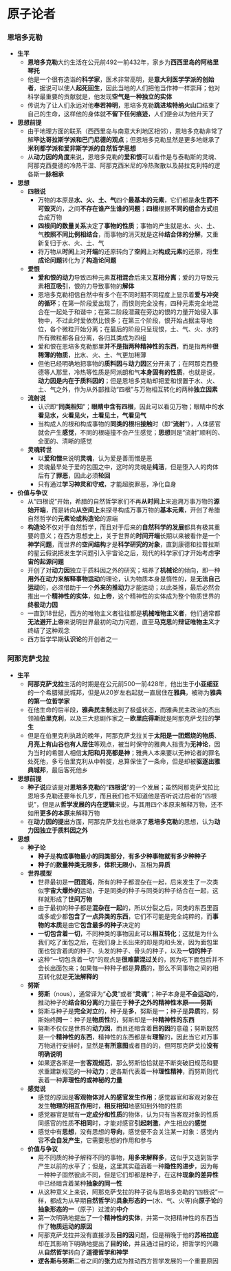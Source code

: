 # 原子论者
### 恩培多克勒
* **生平**
  * **恩培多克勒**大约生活在公元前492一前432年，家乡为**西西里岛的阿格里琴托**
  * 他是一个很有造诣的**科学家**，医术非常高明，是**意大利医学学派的创始者**，据说可以使人**起死回生**，因此当地的人们把他当作神一样崇拜；他对科学最重要的贡献就是，他发现**空气是一种独立的实体**
  * 传说为了让人们永远对他**奉若神明**，恩培多克勒**跳进埃特纳火山口**结束了自己的生命，这样他的身体就**不留下任何痕迹**，人们便会以为他升天了
* **思想前提**
  * 由于地理方面的联系（西西里岛与南意大利地区相邻），恩培多克勒非常了解**毕达哥拉斯学派和巴门尼德的观点**；但恩培多克勒显然是更多地继承了**米利都学派和爱非斯学派的自然哲学思想**
  * 从**动力因的角度**来说，恩培多克勒的**爱和恨**可以看作是与泰勒斯的灵魂、阿那克西曼德的冷热干湿、阿那克西米尼的冷热聚散以及赫拉克利特的逻各斯**一脉相承**
* **思想**
  * **四根说**
    * 万物的本原是**水、火、土、气**四个**最基本的元素**，它们都是**永生而不可毁灭**的，之间**不存在谁产生谁的问题**；**四根**根据**不同的组合方式**组合成万物
    * **四根间的数量关系**决定了**事物的性质**；事物的产生就是水、火、土、气**按照不同比例相结合**，而事物的消灭就是这种**结合体的分解**，又重新复归于水、火、土、气
    * 将万物从**时间**上对**开端**的还原转向了**空间**上对**构成元素**的还原，将**生成论问题**转化为了**构造论问题**
  * **爱恨**
    * **爱和恨的动力**导致四种元素**互相混合**后来又**互相分离**；爱的力导致元素**相互吸引**，恨的力导致事物的**解体**
    * 恩培多克勒相信自然中有多个在不同时期不同程度上显示着**爱与冲突的循环**；在第一阶段爱出现了，而恨则完全没有，四种元素完全地混合在一起处于和谐中；在第二阶段潜藏在旁边的恨的力量开始侵入事物中，不过此时爱依然比恨多；在第三个阶段，恨开始占据主导地位，各个微粒开始分离；在最后的阶段只呈现恨，土、气、火、水的所有微粒都各自分离，各归其类成为四组
    * 爱和恨在恩培多克勒那里**并不是指两种精神性的东西**，而是指两种**很稀薄的物质**，比水、火、土、气更加稀薄
    * 但他已经明确地把事物的**质料因**与**动力因**区分开来了；在阿那克西曼德等人那里，冷热等性质是阿派朗和气**本身固有的性质**，也就是说，**动力因是内在于质料因的**；但是恩培多克勒却把爱和恨置于水、火、土、气之外，作为从外部推动“四根”与万物相互转化的两种**独立因素**
  * **流射说**
    * 认识即“**同类相知**”；**眼睛中含有四根**，因此可以看见万物；眼睛中的**水看见水，火看见火，土看见土，气看见气**
    * 当构成人的根和构成事物的**同类的根**相**接触**时（即“**流射**”），人体感官就会产生**感觉**，不同的根碰撞不会产生感觉；**思想**则是“流射”顺利的、全面的、清晰的感觉
  * **灵魂转世**
    * 以**爱和憎**来说明**灵魂**，认为爱是善而憎是恶
    * 灵魂最早处于爱的包围之中，这时的灵魂是**纯洁**，但是堕入人的肉体后有了**罪恶**，因此必须**轮回**
    * 只有通过**学习神灵和守戒**，才能超脱罪恶，净化自身
* **价值与争议**
  * 从“四根说”开始，希腊的自然哲学家们不再**从时间上**来追溯万事万物的**源始开端**，而是转向**从空间上**来探寻构成万事万物的**基本元素**，开创了希腊自然哲学的**元素论或构造论**的源端
  * **构造论**不仅对于自然哲学，而且对于后来的**自然科学的发展**都具有极其重要的意义；在西方思想史上，关于世界的**时间开端**长期以来被看作是一个**神学问题**，而世界的**空间结构**才是**科学研究的对象**，直到康德和拉普拉斯的星云假说把发生学问题引入宇宙论之后，现代的科学家们才开始考虑**宇宙的起源问题**
  * 开创了对**动力因**独立于质料因之外的研究；培养了**机械论**的倾向，即一种**用外在动力来解释事物运动**的理论，认为物质本身是惰性的，是**无法自己运动**的，必须借助于一个**外来的推动力**才能运动；以此类推，最后必然会推出一个**精神性的实体**，如**上帝**，这个精神性的实体成为整个物质世界的**终极动力因**
  * 一直到18世纪，西方的唯物主义者往往都是**机械唯物主义者**，他们通常都**无法避开上帝**来说明世界最初的动力问题，直至**马克思**的**辩证唯物主义**才终结了这种观念
  * 西方哲学早期**认识论**的开创者之一
### 阿那克萨戈拉
* **生平**
  * **阿那克萨戈拉**生活的时期是在公元前500一前428年，他出生于**小亚细亚**的一个希腊殖民城邦，但是从20岁左右起就一直居住在**雅典**，被称为**雅典的第一位哲学家**
  * 在他生命的后半段，**雅典民主制**达到了极盛状态，而雅典民主政治的杰出领袖**伯里克利**，以及三大悲剧作家之一**欧里庇得斯**就是阿那克萨戈拉的**学生**
  * 但是在伯里克利执政的晚年，阿那克萨戈拉关于**太阳是一团燃烧的物质**、**月亮上有山谷也有人居住**等观点，被当时保守的雅典人指责为**无神论**，因为当时的希腊人相信**太阳和月亮都是神**；雅典人本来要以无神论者的罪名处死他，多亏伯里克利从中斡旋，总算保住了一条命，但是却被**驱逐出雅典城邦**，最后客死他乡
* **思想前提**
  * **种子说**应该是对**恩培多克勒**的“**四根说**”的一个发展；虽然阿那克萨戈拉比恩培多克勒还要年长几岁，而且我们也不知道他是否听说过后者的“四根说”，但是从**哲学发展的内在逻辑**来说，与其用四个本原来解释万物，还不如用**更多的本原**来解释万物
  * 在**动力因的提出**方面，阿那克萨戈拉也继承了**恩培多克勒**的思想，认为**动力因独立于质料因之外**
* **思想**
  * **种子论**
    * **种子**是**构成事物最小的同类部分**，**有多少种事物就有多少种种子**
    * **种子**的**数量种类无限多**，**体积无限小**，互相为**异质**
  * **世界模型**
    * 世界最初是**一团混沌**，所有的种子都混杂在一起，后来发生了一次类似**宇宙大爆炸的**运动，于是同类的种子与同类的种子结合在一起，这样就形成了**世间万物**
    * 由于最初的种子都是**混杂在一起**的，所以分裂之后，同类的东西里面或多或少都**包含了一点异类的东西**，它们不可能是完全纯粹的，而**事物的本质**是由它**包含最多的种子**决定的
    * **一切包含着一切**，不同种类的事物因此可以**相互转化**；这就是为什么我们吃了面包之后，在我们身上长出来的却是肉和头发，因为面包里面也包含着肉的种子、头发的种子、骨头的种子，以及**一切的种子**
    * 这种“一切包含着一切”的观点是**很难蒙混过关**的，因为吃下面包后并不会长出面包来；如果每一种种子都是**异质**的，那么不同事物之间的相互转化就是**无法解释的**
  * **努斯**
    * **努斯**（nous），通常译为“**心灵**”或者“**灵魂**”；种子本身是**不会运动**的，推动种子的**结合和分离**的力量在于**种子之外的精神性本原——努斯**
    * 努斯与种子是**完全对立**的，种子是**多**，努斯是**一**；种子是**异质**的，努斯始终**同一**：种子是**物质性**的，努斯却是一种**精神性的东西**
    * 努斯不仅仅是世界的**动力因**，而且还暗含着**目的因**的意蕴；努斯既然是一个**精神性的东西**，精神性的东西都是有**理智**的，因此当它对万事万物进行安排时，显然是**有所意图**或者目的的，但阿那克萨戈拉**没有明确说明**
    * 如果逻各斯是一套**客观规范**，那么努斯恰恰就是不断突破旧规范和要求重建新规范的一种**动力**；逻各斯代表着一种**理性精神**，而努斯则代表着一种**非理性的或神秘的力量**
  * **感觉说**
    * 感觉的原因是**客观物体对人的感官发生作用**；感觉器官和客观对象在发生**物理的相互作用**时，**相反相知**地感知到外物的性质
    * 感党器官是赋有**一定成分和性质**的物体，认为只有当客观对象的性质同感官的性质**不相同**时，才能对感官**引起刺激**，产生相应的**感觉**
    * 感觉中有**思想**，没有思想的**导向**，感觉便不会关注某一对象：感觉内容**不会自发产生**，它需要思想的作用和参与
  * **价值与争议**
    * 用不同质的种子解释不同的事物，**用多来解释多**，这似乎又退到哲学产生以前的水平了；但是，这里其实蕴涵着一种**隐性的进步**，因为每一种种子固然彼此不同，但是它们却都是种子，在这种**现象的差异性**中已经暗含着某种**抽象的同一性**
    * 从这种意义上来说，阿那克萨戈拉的种子说与恩培多克勒的“四根说”一样，都成为从早期**自然哲学**的**具象形态的一**(水、气、火等)向**原子论**的**抽象形态的一**（原子）过渡的**中介**
    * 第一次明确地提出了一个**精神性的实体**，并第一次把精神性的东西当作了**物质运动的原因**
    * 阿那克萨戈拉并没有直接涉及**目的因**问题，但是稍晚于他的**苏格拉底**却在其影响下明确地提出了**目的论**，并且通过目的论，把哲学的兴趣从**自然哲学**转向了**道德哲学和神学**
    * **逻各斯与努斯**二者之间的**张力**成为推动西方哲学发展的一个重要原因